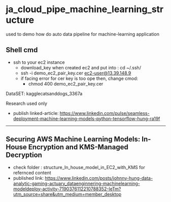 # ja_cloud_pipe_machine_learning_structure
used to demo how do auto data pipeline for machine-learning application 








## Shell cmd

- ssh to your ec2 instance
    - download_key when created ec2 and put into :   cd ~/.ssh/
    - ssh -i demo_ec2_pair_key.cer ec2-user@13.39.148.9
    - if facing error for cer key is too ope then, change cmod:
        - chmod 400 demo_ec2_pair_key.cer



DataSET:
kagglecatsanddogs_3367a


Research used only

- publish linked-article: https://www.linkedin.com/pulse/seamless-deployment-machine-learning-models-python-tensorflow-hung-ra19f




---


## Securing AWS Machine Learning Models: In-House Encryption and KMS-Managed Decryption

- check folder : structure_In_house_model_in_EC2_with_KMS for refernced content 
- published link: 
   https://www.linkedin.com/posts/johnny-hung-data-analytic-gaming-actuary_dataenginnering-machinelearning-modeldeploy-activity-7190376112210788352-IeTm?utm_source=share&utm_medium=member_desktop

